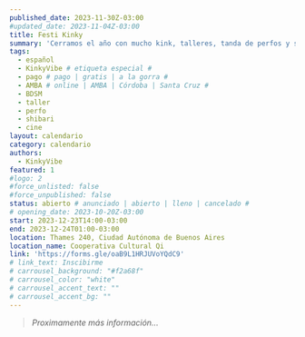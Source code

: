 ```yaml
---
published_date: 2023-11-30Z-03:00
#updated_date: 2023-11-04Z-03:00
title: Festi Kinky
summary: 'Cerramos el año con mucho kink, talleres, tanda de perfos y sesiones en vivo, jam de shibari y proyecciones'
tags:
  - español
  - KinkyVibe # etiqueta especial #
  - pago # pago | gratis | a la gorra #
  - AMBA # online | AMBA | Córdoba | Santa Cruz #
  - BDSM
  - taller
  - perfo
  - shibari
  - cine
layout: calendario
category: calendario
authors:
  - KinkyVibe
featured: 1
#logo: 2
#force_unlisted: false
#force_unpublished: false
status: abierto # anunciado | abierto | lleno | cancelado #
# opening_date: 2023-10-20Z-03:00
start: 2023-12-23T14:00-03:00
end: 2023-12-24T01:00-03:00
location: Thames 240, Ciudad Autónoma de Buenos Aires
location_name: Cooperativa Cultural Qi
link: 'https://forms.gle/oaB9L1HRJUVoYQdC9'
# link_text: Inscibirme
# carrousel_background: "#f2a68f"
# carrousel_color: "white"
# carrousel_accent_text: ""
# carrousel_accent_bg: ""
---
```


> _Proximamente más información..._
